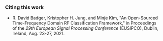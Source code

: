 ### Citing this work

* R. David Badger, Kristopher H. Jung, and Minje Kim, "An Open-Sourced Time-Frequency Domain RF Classification Framework," in Proceedings of the *29th European Signal Processing Conference* (EUSIPCO), Dublin, Ireland, Aug. 23-27, 2021.
